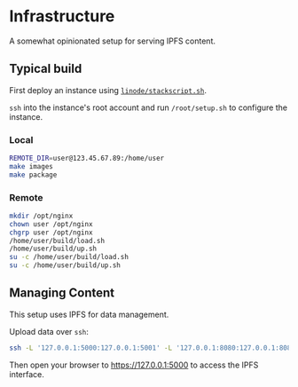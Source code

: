 
# Infrastructure

A somewhat opinionated setup for serving IPFS content.

## Typical build

First deploy an instance using [`linode/stackscript.sh`](linode/stackscript.sh).

`ssh` into the instance's root account and run `/root/setup.sh` to configure the instance.

### Local

```sh
REMOTE_DIR=user@123.45.67.89:/home/user
make images
make package
```

### Remote

```sh
mkdir /opt/nginx
chown user /opt/nginx
chgrp user /opt/nginx
/home/user/build/load.sh
/home/user/build/up.sh
su -c /home/user/build/load.sh
su -c /home/user/build/up.sh
```

## Managing Content

This setup uses IPFS for data management.

Upload data over `ssh`:

```sh
ssh -L '127.0.0.1:5000:127.0.0.1:5001' -L '127.0.0.1:8080:127.0.0.1:8080' $REMOTE_USER
```

Then open your browser to https://127.0.0.1:5000 to access the IPFS interface.
